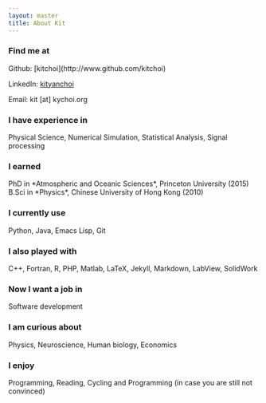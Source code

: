 ```yaml
---
layout: master
title: About Kit
---
```


<h3><darker>Find me at</darker></h3>
Github: [kitchoi](http://www.github.com/kitchoi)

LinkedIn: [kityanchoi](https://www.linkedin.com/in/kityanchoi)

Email: kit [at] kychoi.org

<h3><darker>I have experience in</darker></h3>
Physical Science, Numerical Simulation, Statistical Analysis, Signal processing

<h3><darker>I earned</darker></h3>
PhD in *Atmospheric and Oceanic Sciences*, Princeton University (2015)<br>
B.Sci in *Physics*, Chinese University of Hong Kong (2010)

<h3><darker>I currently use</darker></h3>
Python, Java, Emacs Lisp, Git

<h3><darker>I also played with</darker></h3>
C++, Fortran, R, PHP, Matlab, LaTeX, Jekyll, Markdown, LabView, SolidWork

<h3><darker>Now I want a job in</darker></h3>
Software development

<h3><darker>I am curious about</darker></h3>
Physics, Neuroscience, Human biology, Economics

<h3><darker>I enjoy</darker></h3>
Programming, Reading, Cycling and Programming (in case you are still not convinced)
